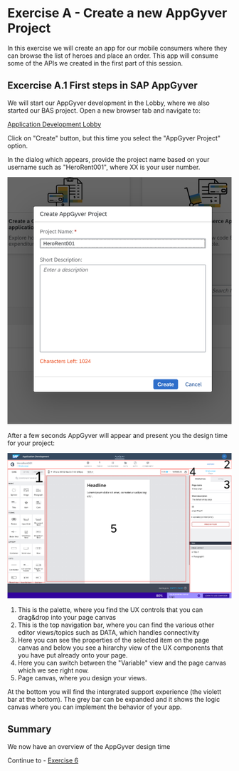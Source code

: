 # Exercise A - Create a new AppGyver Project
In this exercise we will create an app for our mobile consumers where they can browse the list of heroes and place an order. This app will consume some of the APIs we created in the first part of this session.


## Excercise A.1 First steps in SAP AppGyver

We will start our AppGyver development in the Lobby, where we also started our BAS project. Open a new browser tab and navigate to:

[Application Development Lobby](https://lcapteched2021-applicationdevelopment.lcnc.cfapps.eu10.hana.ondemand.com/)

Click on "Create" button, but this time you select the "AppGyver Project" option.

In the dialog which appears, provide the project name based on your username such as "HeroRent001", where XX is your user number.

![](/exercises/exA/images/Hero_01.png)

After a few seconds AppGyver will appear and present you the design time for your project:

![](/exercises/exA/images/Hero_02.png)

1. This is the palette, where you find the UX controls that you can drag&drop into your page canvas
2. This is the top navigation bar, where you can find the various other editor views/topics such as DATA, which handles connectivity
3. Here you can see the properties of the selected item on the page canvas and below you see a hirarchy view of the UX components that you have put already onto your page.
4. Here you can switch between the "Variable" view and the page canvas which we see right now.
5. Page canvas, where you design your views.

At the bottom you will find the intergrated support experience (the violett bar at the bottom). The grey bar can be expanded and it shows the logic canvas where you can implement the behavior of your app.





## Summary
We now have an overview of the AppGyver design time

Continue to - [Exercise 6](../ex6/README.md)

